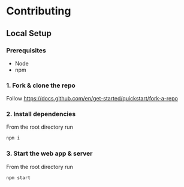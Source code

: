 # Contributing

## Local Setup

### Prerequisites

- Node
- npm

### 1. Fork & clone the repo

Follow https://docs.github.com/en/get-started/quickstart/fork-a-repo

### 2. Install dependencies

From the root directory run

```sh
npm i
```

### 3. Start the web app & server

From the root directory run

```sh
npm start
```
